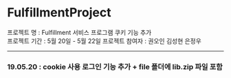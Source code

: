 # FulfillmentProject   

프로젝트 명 : Fulfillment 서비스 프로그램 쿠키 기능 추가  
프로젝트 기간 : 5월 20일 - 5월 22일 
프로젝트 참여자 : 권오인 김성현 은정우

---
### 19.05.20 : cookie 사용 로그인 기능 추가 + file 폴더에 lib.zip 파일 포함

